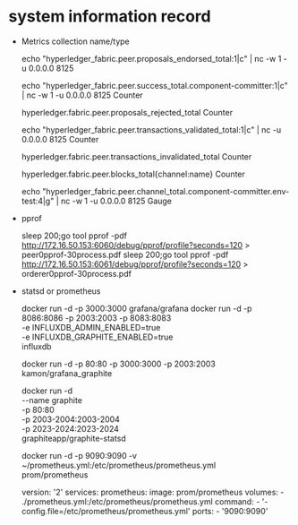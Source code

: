 # system information record
+ Metrics collection name/type

    echo "hyperledger_fabric.peer.proposals_endorsed_total:1|c" | nc -w 1 -u 0.0.0.0 8125
    
    echo "hyperledger_fabric.peer.success_total.component-committer:1|c" | nc -w 1 -u 0.0.0.0 8125
    Counter

    hyperledger.fabric.peer.proposals_rejected_total
    Counter

    echo "hyperledger_fabric.peer.transactions_validated_total:1|c" | nc -u 0.0.0.0 8125
    Counter

    hyperledger.fabric.peer.transactions_invalidated_total
    Counter

    hyperledger.fabric.peer.blocks_total{channel:name}
    Counter
    
    echo "hyperledger_fabric.peer.channel_total.component-committer.env-test:4|g" | nc -w 1 -u 0.0.0.0 8125
    Gauge

+ pprof

    sleep 200;go tool pprof -pdf http://172.16.50.153:6060/debug/pprof/profile?seconds=120 > peer0pprof-30process.pdf
    sleep 200;go tool pprof -pdf http://172.16.50.153:6061/debug/pprof/profile?seconds=120 > orderer0pprof-30process.pdf

+ statsd or prometheus

    docker run -d -p 3000:3000 grafana/grafana
    docker run -d -p 8086:8086 -p 2003:2003 -p 8083:8083 \
        -e INFLUXDB_ADMIN_ENABLED=true \
        -e INFLUXDB_GRAPHITE_ENABLED=true \
        influxdb

    docker run -d -p 80:80 -p 3000:3000 -p 2003:2003 kamon/grafana_graphite

    docker run -d\
        --name graphite\
        -p 80:80\
        -p 2003-2004:2003-2004\
        -p 2023-2024:2023-2024\
        graphiteapp/graphite-statsd
    
    docker run -d -p 9090:9090 -v ~/prometheus.yml:/etc/prometheus/prometheus.yml \
       prom/prometheus
    

    version: '2'
    services:
        prometheus:
        image: prom/prometheus
        volumes:
        - ./prometheus.yml:/etc/prometheus/prometheus.yml
        command:
        - '-config.file=/etc/prometheus/prometheus.yml'
        ports:
        - '9090:9090'
